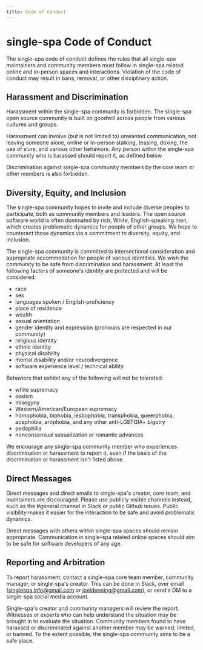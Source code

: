 ```yaml
---
title: Code of Conduct
---
```


# single-spa Code of Conduct

The single-spa code of conduct defines the rules that all single-spa maintainers and community members must follow in single-spa related online and in-person spaces and interactions. Violation of the code of conduct may result in bans, removal, or other disciplinary action.

## Harassment and Discrimination

Harassment within the single-spa community is forbidden. The single-spa open source community is built on goodwill across people from various cultures and groups. 

Harassment can involve (but is not limited to) unwanted communication, not leaving someone alone, online or in-person stalking, teasing, doxing, the use of slurs, and various other behaviors. Any person within the single-spa community who is harassed should report it, as defined below.

Discrimination against single-spa community members by the core team or other members is also forbidden.

## Diversity, Equity, and Inclusion

The single-spa community hopes to invite and include diverse peoples to participate, both as community members and leaders. The open source software world is often dominated by rich, White, English-speaking men, which creates problematic dynamics for people of other groups. We hope to counteract those dynamics via a commitment to diversity, equity, and inclusion.

The single-spa community is committed to intersectional consideration and appropriate accommodation for people of various identities. We wish the community to be safe from discrimination and harassment. At least the following factors of someone's identity are protected and will be considered:

- race
- sex
- languages spoken / English-proficiency
- place of residence
- wealth
- sexual orientation
- gender identity and expression (pronouns are respected in our community)
- religious identity
- ethnic identity
- physical disability
- mental disability and/or neurodivergence
- software experience level / technical ability

Behaviors that exhibit any of the following will not be tolerated:

- white supremacy
- sexism
- misogyny
- Western/American/European supremacy
- homophobia, biphobia, lesbophobia, transphobia, queerphobia, acephobia, arophobia, and any other anti-LGBTQIA+ bigotry
- pedophilia
- nonconsensual sexualization or romantic advances

We encourage any single-spa community member who experiences discrimination or harassment to report it, even if the basis of the discrimination or harassment isn't listed above.

## Direct Messages

Direct messages and direct emails to single-spa's creator, core team, and maintainers are discouraged. Please use publicly visible channels instead, such as the #general channel in Slack or public Github issues. Public visibility makes it easier for the interaction to be safe and avoid problematic dynamics.

Direct messages with others within single-spa spaces should remain appropriate. Communication in single-spa related online spaces should aim to be safe for software developers of any age.

## Reporting and Arbitration

To report harassment, contact a single-spa core team member, community manager, or single-spa's creator. This can be done in Slack, over email (singlespa.info@gmail.com or joeldenning@gmail.com), or send a DM to a single-spa social media account.

Single-spa's creator and community managers will review the report. Witnesses or experts who can help understand the situation may be brought in to evaluate the situation. Community members found to have harassed or discriminated against another member may be warned, limited, or banned. To the extent possible, the single-spa community aims to be a safe place.